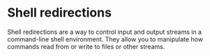 # Shell redirections

Shell redirections are a way to control input and output streams in a command-line shell environment.
They allow you to manipulate how commands read from or write to files or other streams.
